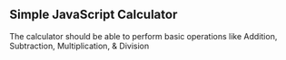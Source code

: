 ## Simple JavaScript Calculator

The calculator should be able to perform basic operations like Addition, Subtraction, Multiplication, & Division
